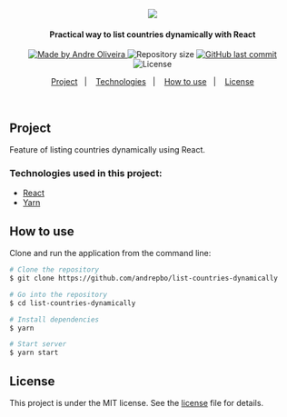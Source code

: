 <p align="center">
  <kbd><img src="https://user-images.githubusercontent.com/8798970/90303515-e9ee9d80-de84-11ea-8856-58b43e64c3ce.gif" /></kbd>
</p>
<h4 align="center"> 
	Practical way to list countries dynamically with React
</h4>
<p align="center">
  <a href="https://www.linkedin.com/in/andrephillipe/">
    <img alt="Made by Andre Oliveira" src="https://img.shields.io/badge/made%20by-Andre%20Oliveira-brightgreen">
  </a>
  <img alt="Repository size" src="https://img.shields.io/github/repo-size/andrepbo/list-countries-dynamically">
  <a href="https://github.com/andrepbo/list-countries-dynamically/commits/master">
    <img alt="GitHub last commit" src="https://img.shields.io/github/last-commit/andrepbo/list-countries-dynamically">
  </a>
  <img alt="License" src="https://img.shields.io/badge/license-MIT-%2304D361">
</p>
<p align="center">
  <a href="#project">Project</a>&nbsp;&nbsp;&nbsp;|&nbsp;&nbsp;&nbsp;
  <a href="#technologies-used-in-this-project">Technologies</a>&nbsp;&nbsp;&nbsp;|&nbsp;&nbsp;&nbsp;
  <a href="#how-to-use">How to use</a>&nbsp;&nbsp;&nbsp;|&nbsp;&nbsp;&nbsp;
  <a href="#license">License</a>
</p>
<br />

## Project
Feature of listing countries dynamically using React.

### Technologies used in this project:
- [React](https://reactjs.org)
- [Yarn](https://yarnpkg.com/)

## How to use

Clone and run the application from the command line:

```bash
# Clone the repository
$ git clone https://github.com/andrepbo/list-countries-dynamically

# Go into the repository
$ cd list-countries-dynamically

# Install dependencies
$ yarn

# Start server
$ yarn start
```

## License

This project is under the MIT license. See the [license](https://github.com/andrepbo/list-countries-dynamically/blob/master/LICENSE) file for details.

